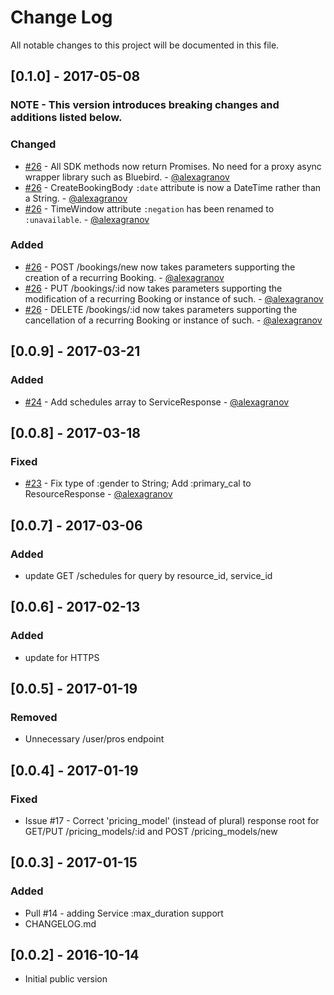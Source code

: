 # Change Log
All notable changes to this project will be documented in this file.

## [0.1.0] - 2017-05-08 ##
### NOTE - This version introduces breaking changes and additions listed below.

### Changed
- [#26](https://github.com/gonebusy/gonebusy-nodejs-client/pull/26) - All SDK methods now return Promises.  No need for a proxy async wrapper library such as Bluebird. - [@alexagranov](https://github.com/alexagranov)
- [#26](https://github.com/gonebusy/gonebusy-nodejs-client/pull/26) - CreateBookingBody `:date` attribute is now a DateTime rather than a String. - [@alexagranov](https://github.com/alexagranov)
- [#26](https://github.com/gonebusy/gonebusy-nodejs-client/pull/26) - TimeWindow attribute `:negation` has been renamed to `:unavailable`. - [@alexagranov](https://github.com/alexagranov)

### Added
- [#26](https://github.com/gonebusy/gonebusy-nodejs-client/pull/26) - POST /bookings/new now takes parameters supporting the creation of a recurring Booking. - [@alexagranov](https://github.com/alexagranov)
- [#26](https://github.com/gonebusy/gonebusy-nodejs-client/pull/26) - PUT /bookings/:id now takes parameters supporting the modification of a recurring Booking or instance of such. - [@alexagranov](https://github.com/alexagranov)
- [#26](https://github.com/gonebusy/gonebusy-nodejs-client/pull/26) - DELETE /bookings/:id now takes parameters supporting the cancellation of a recurring Booking or instance of such. - [@alexagranov](https://github.com/alexagranov)

## [0.0.9] - 2017-03-21 ##
### Added
- [#24](https://github.com/gonebusy/gonebusy-nodejs-client/pull/24) - Add schedules array to ServiceResponse - [@alexagranov](https://github.com/alexagranov)

## [0.0.8] - 2017-03-18 ##
### Fixed
- [#23](https://github.com/gonebusy/gonebusy-nodejs-client/pull/23) - Fix type of :gender to String; Add :primary_cal to ResourceResponse - [@alexagranov](https://github.com/alexagranov)

## [0.0.7] - 2017-03-06 ##
### Added
- update GET /schedules for query by resource_id, service_id

## [0.0.6] - 2017-02-13 ##
### Added
- update for HTTPS

## [0.0.5] - 2017-01-19 ##
### Removed
- Unnecessary /user/pros endpoint

## [0.0.4] - 2017-01-19 ##
### Fixed
- Issue #17 - Correct 'pricing_model' (instead of plural) response root for GET/PUT /pricing_models/:id and POST /pricing_models/new

## [0.0.3] - 2017-01-15 ##
### Added
- Pull #14 - adding Service :max_duration support
- CHANGELOG.md

## [0.0.2] - 2016-10-14 ##
- Initial public version

